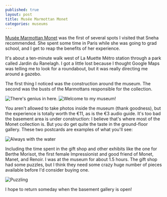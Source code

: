 ```yaml
---
published: true
layout: post
title: Musée Marmottan Monet
categories: museums
---
```

[Musée Marmottan Monet][musee-marmottan] was the first of several spots I visited that Sneha recommended. She spent some time in Paris while she was going to grad school, and I get to reap the benefits of her experience.

It's about a ten-minute walk west of La Muette Métro station through a park called Jardin du Ranelagh. I got a little lost because I thought Google Maps was telling me to look for a roundabout, but it was really directing me around a gazebo.

The first thing I noticed was the construction around the museum. The second was the busts of the Marmottans responsible for the collection.

![There's genius in here.]({{site.baseurl}}/images/2016/07/20/musee-marmottan-monet/entrance.jpeg)
![Welcome to my museum!]({{site.baseurl}}/images/2016/07/20/musee-marmottan-monet/marmottan.jpeg)

You aren't allowed to take photos inside the museum (thank goodness), but the experience is totally worth the €11, as is the €3 audio guide. It's too bad the basement area is under construction: I believe that's where most of the Monet collection is. But you do get quite the taste in the ground-floor gallery. These two postcards are examples of what you'll see:

![Always with the water]({{site.baseurl}}/images/2016/07/20/musee-marmottan-monet/postcards.jpeg)

Including the time spent in the gift shop and other exhibits like the one for Berthe Morisot, the first female Impressionist and good friend of Monet, Manet, and Renoir. I was at the museum for about 1.5 hours. The gift shop had some puzzles, but I think they need some crazy huge number of pieces available before I'd consider buying one.

![Puzzling]({{site.baseurl}}/images/2016/07/20/musee-marmottan-monet.jpeg)

I hope to return someday when the basement gallery is open!

[musee-marmottan]: http://www.marmottan.fr/